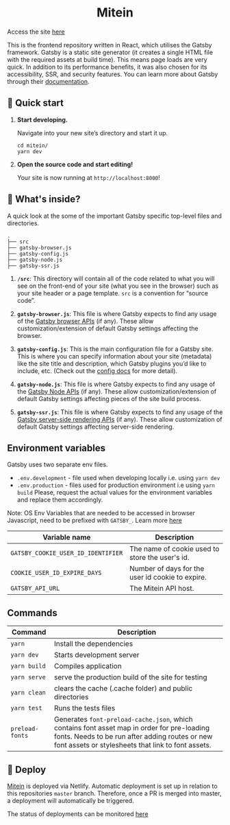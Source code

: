 <h1 align="center">
  Mitein
</h1>

Access the site [here](https://mitein.de/)

This is the frontend repository written in React, which utilises the Gatsby framework.
Gatsby is a static site generator (it creates a single HTML file with the required assets at build time).
This means page loads are very quick. In addition to its performance benefits, it was also chosen for its accessibility, SSR, and
security features. You can learn more about Gatsby through their [documentation](https://www.gatsbyjs.org/docs/).

## 🚀 Quick start

1.  **Start developing.**

    Navigate into your new site’s directory and start it up.

    ```shell
    cd mitein/
    yarn dev
    ```

2.  **Open the source code and start editing!**

    Your site is now running at `http://localhost:8000`!


## 🧐 What's inside?

A quick look at the some of the important Gatsby specific top-level files and directories.

    .
    ├── src
    ├── gatsby-browser.js
    ├── gatsby-config.js
    ├── gatsby-node.js
    ├── gatsby-ssr.js

1.  **`/src`**: This directory will contain all of the code related to what you will see on the front-end of your site (what you see in the browser) such as your site header or a page template. `src` is a convention for “source code”.

2.  **`gatsby-browser.js`**: This file is where Gatsby expects to find any usage of the [Gatsby browser APIs](https://www.gatsbyjs.org/docs/browser-apis/) (if any). These allow customization/extension of default Gatsby settings affecting the browser.

3.  **`gatsby-config.js`**: This is the main configuration file for a Gatsby site. This is where you can specify information about your site (metadata) like the site title and description, which Gatsby plugins you’d like to include, etc. (Check out the [config docs](https://www.gatsbyjs.org/docs/gatsby-config/) for more detail).

4.  **`gatsby-node.js`**: This file is where Gatsby expects to find any usage of the [Gatsby Node APIs](https://www.gatsbyjs.org/docs/node-apis/) (if any). These allow customization/extension of default Gatsby settings affecting pieces of the site build process.

5.  **`gatsby-ssr.js`**: This file is where Gatsby expects to find any usage of the [Gatsby server-side rendering APIs](https://www.gatsbyjs.org/docs/ssr-apis/) (if any). These allow customization of default Gatsby settings affecting server-side rendering.


## Environment variables

Gatsby uses two separate env files. 
- `.env.development` - file used when developing locally i.e. using `yarn dev`
- `.env.production` - files used for production environment i.e using `yarn build`
Please, request the actual values for the environment variables and replace them accordingly.

Note: OS Env Variables that are needed to be accessed in browser Javascript, need to be prefixed with `GATSBY_`. Learn more [here](https://www.gatsbyjs.com/docs/how-to/local-development/environment-variables/#client-side-javascript)

| Variable name                                 | Description                                                     |
| --------------------------------------------- | --------------------------------------------------------------- |
| `GATSBY_COOKIE_USER_ID_IDENTIFIER`            | The name of cookie used to store the user's id.                 |
| `COOKIE_USER_ID_EXPIRE_DAYS`                  | Number of days for the user id cookie to expire.                |
| `GATSBY_API_URL`                              | The Mitein API host.                                            |


## Commands

| Command          | Description                                                                                      |
| ---------------- | ------------------------------------------------------------------------------------------------ |
| `yarn`           | Install the dependencies                                                                         |
| `yarn dev`       | Starts development server                                                                        |
| `yarn build`     | Compiles application                                                                             |
| `yarn serve`     | serve the production build of the site for testing                                               |
| `yarn clean`     | clears the cache (.cache folder) and public directories                                          |
| `yarn test`      | Runs the tests files                                                                             |
| `preload-fonts`  | Generates `font-preload-cache.json`, which contains font asset map in order for pre-loading fonts. Needs to be run after adding routes or new font assets or stylesheets that link to font assets.  |


## 💫 Deploy

[Mitein](https://mitein.de/) is deployed via Netlify. Automatic deployment is set up in relation to this repositories `master` branch.
Therefore, once a PR is merged into master, a deployment will automatically be triggered.

The status of deployments can be monitored [here](https://app.netlify.com/sites/determined-yonath-21e6e6/deploys)


